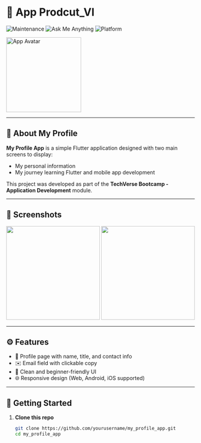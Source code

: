# 🎯 App Prodcut_VI

![Maintenance](https://img.shields.io/badge/Maintenance-yes-brightgreen) 
![Ask Me Anything](https://img.shields.io/badge/Ask%20me-anything-1abc9c.svg)
![Platform](https://img.shields.io/badge/Platform-Android%20%7C%20iOS%20%7C%20Web-blue)

<img src="https://drive.google.com/file/d/1-ABz2nd39ufa6nL_d46zYbrQjsLoxsms/view?usp=drive_link" width="200" alt="App Avatar" align="center" />

---

## 📌 About My Profile

**My Profile App** is a simple Flutter application designed with two main screens to display:

- My personal information
- My journey learning Flutter and mobile app development

This project was developed as part of the **TechVerse Bootcamp - Application Development** module.

---

## 📸 Screenshots

<p float="left">
  <img src="screenshots/screen1.png" width="250" />
  <img src="screenshots/screen2.png" width="250" />
</p>

---

## ⚙️ Features

- 🧑 Profile page with name, title, and contact info
- ✉️ Email field with clickable copy
- 🎨 Clean and beginner-friendly UI
- 🌐 Responsive design (Web, Android, iOS supported)

---

## 🚀 Getting Started

1. **Clone this repo**
   ```bash
   git clone https://github.com/yourusername/my_profile_app.git
   cd my_profile_app
